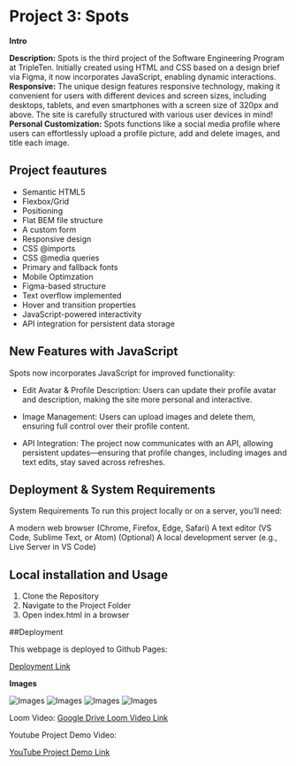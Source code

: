 # Project 3: Spots

**Intro**

**Description:** Spots is the third project of the Software Engineering Program at TripleTen. Initially created using HTML and CSS based on a design brief via Figma, it now incorporates JavaScript, enabling dynamic interactions.
**Responsive:** The unique design features responsive technology, making it convenient for users with different devices and screen sizes, including desktops, tablets, and even smartphones with a screen size of 320px and above. The site is carefully structured with various user devices in mind!
**Personal Customization:** Spots functions like a social media profile where users can effortlessly upload a profile picture, add and delete images, and title each image.

## Project feautures

- Semantic HTML5
- Flexbox/Grid
- Positioning
- Flat BEM file structure
- A custom form
- Responsive design
- CSS @imports
- CSS @media queries
- Primary and fallback fonts
- Mobile Optimzation
- Figma-based structure
- Text overflow implemented
- Hover and transition properties
- JavaScript-powered interactivity
- API integration for persistent data storage

## New Features with JavaScript

Spots now incorporates JavaScript for improved functionality:

- Edit Avatar & Profile Description: Users can update their profile avatar and description, making the site more personal and interactive.

- Image Management: Users can upload images and delete them, ensuring full control over their profile content.

- API Integration: The project now communicates with an API, allowing persistent updates—ensuring that profile changes, including images and text edits, stay saved across refreshes.


## Deployment & System Requirements

System Requirements
To run this project locally or on a server, you’ll need:

A modern web browser (Chrome, Firefox, Edge, Safari)
A text editor (VS Code, Sublime Text, or Atom)
(Optional) A local development server (e.g., Live Server in VS Code)

## Local installation and Usage

1. Clone the Repository
2. Navigate to the Project Folder
3. Open index.html in a browser

##Deployment

This webpage is deployed to Github Pages:

[Deployment Link](https://tylub001.github.io/se_project_spots/)

**Images**

![Images](./readme-images/1440px.png)
![Images](./readme-images/880px.png)
![Images](./readme-images/880px.png)
![Images](./readme-images/680px.png)

Loom Video:
[Google Drive Loom Video Link](https://drive.google.com/file/d/1ZQPn5MAfBkoXSNuMt-zQB2kWDy94soEQ/view?usp=sharing)



Youtube Project Demo Video:

[YouTube Project Demo Link](https://youtu.be/H2du7H3zJcs)
